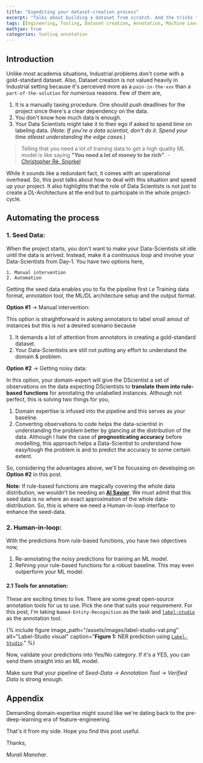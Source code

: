 ```yaml
---
title: "Expediting your dataset-creation process"
excerpt: "Talks about building a dataset from scratch. And the tricks to consider."
tags: [Engineering, Tooling, Dataset creation, Annotation, Machine Learning, Deep Learning]
mathjax: true
categories: tooling annotation
---
```


## Introduction

Unlike most academia situations, Industrial problems don't come with a gold-standard dataset. Also, Dataset creation is not valued heavily in Industrial setting because it's perceived more as a `pain-in-the-xxx` than a `part-of-the-solution` for numerous reasons. Few of them are,

1. It is a manually taxing procedure. One should push deadlines for the project since there's a clear dependency on the data.
2. You don't know how much data is enough.
3. Your Data Scientists might take it to their ego if asked to spend time on labeling data. (_Note: If you're a data scientist, don't do it. Spend your time atleast understanding the edge cases._)
 
> Telling that you need a lot of training data to get a high quality ML model is like saying __"You need a lot of money to be rich"__. - [Christopher Ré, Snorkel](https://www.youtube.com/watch?v=yu15Nf5eJEE)

While it sounds like a redundant fact, it comes with an operational overhead. So, this post talks about how to deal with this situation and speed up your project. It also highlights that the role of Data Scientists is not just to create a DL-Architecture at the end but to participate in the whole project-cycle.

## Automating the process

### 1. __Seed Data:__
 When the project starts, you don't want to make your Data-Scientists sit idle until the data is arrived. Instead, make it a _continuous loop_ and involve your Data-Scientists from Day-1. You have two options here,

    1. Manual intervention
    2. Automation

Getting the seed data enables you to fix the pipeline first _i.e_ Training data format, annotation tool, the ML/DL architecture setup and the output format.

__Option #1__ -> Manual intervention:

This option is straightforward in asking annotators to label small amout of instances but this is not a desired scenario because

1. It demands a lot of attention from annotators in creating a gold-standard dataset.
2. Your Data-Scientistis are still not putting any effort to understand the domain & problem.

__Option #2__ -> Getting noisy data:

In this option, your domain-expert will give the DScientist a set of observations on the data expecting DScientists to __translate them into rule-based functions__ for annotating the unlabelled instances. Although not perfect, this is solving two things for you,


1. Domain expertise is infused into the pipeline and this serves as your baseline.
2. Converting observations to code helps the data-scientist in understanding the problem better by glancing at the distribution of the data. Although I hate the case of __prognosticating accuracy__ before modelling, this approach helps a Data-Scientist to understand how easy/tough the problem is and to predict the accuracy to some certain extent.

So, considering the advantages above, we'll be focussing on developing on __Option #2__ in this post.

__Note:__ If rule-based functions are magically covering the whole data distribution, we wouldn't be needing an [__AI Savior__](https://www.shreya-shankar.com/ai-saviorism/). We must admit that this seed data is no where an exact approximation of the whole data-distribution. So, this is where we need a Human-in-loop interface to enhance the seed-data.

### 2. __Human-in-loop__: 

With the predictions from rule-based functions, you have two objectives now,

1. Re-annotating the noisy predictions for training an ML model.
2. Refining your rule-based functions for a robust baseline. This may even outperform your ML model.

#### 2.1 Tools for annotation:
These are exciting times to live. There are some great open-source annotation tools for us to use. Pick the one that suits your requirement. For this post, I'm taking `Named-Entity-Recognition` as the task and [`label-studio`](https://labelstud.io/) as the annotation tool.

{% include figure image_path="/assets/images/label-studio-val.png" alt="Label-Studio visual" caption="__Figure 1:__ NER prediction using [`Label-Studio`](https://labelstud.io/)." %}

Now, validate your predictions into Yes/No category. If it's a YES, you can send them straight into an ML model.

Make sure that your pipeline of _Seed-Data -> Annotation Tool -> Verified Data_ is strong enough.


## Appendix

Demanding domain-expertise might sound like we're dating back to the pre-deep-learning era of feature-engineering.

That's it from my side. Hope you find this post useful.

Thanks,

_Murali Manohar_.